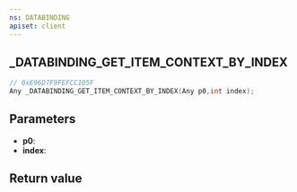 ```yaml
---
ns: DATABINDING
apiset: client
---
```

## _DATABINDING_GET_ITEM_CONTEXT_BY_INDEX

```c
// 0xE96D7F9FEFCC105F
Any _DATABINDING_GET_ITEM_CONTEXT_BY_INDEX(Any p0,int index);
```


## Parameters
* **p0**:
* **index**:

## Return value

